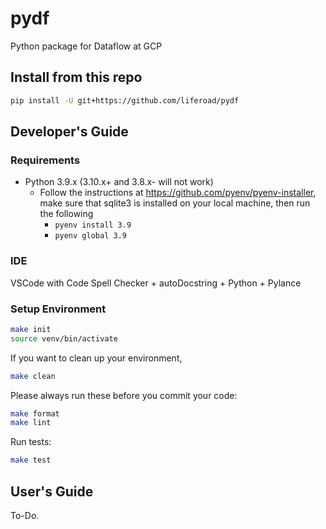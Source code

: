 # pydf
Python package for Dataflow at GCP

## Install from this repo

```bash
pip install -U git+https://github.com/liferoad/pydf
```

## Developer's Guide

### Requirements
* Python 3.9.x (3.10.x+ and 3.8.x- will not work)
    * Follow the instructions at https://github.com/pyenv/pyenv-installer, make sure that sqlite3 is installed on your local machine, then run the following
        * `pyenv install 3.9`
        * `pyenv global 3.9`

### IDE
VSCode with Code Spell Checker + autoDocstring + Python + Pylance

### Setup Environment
```bash
make init
source venv/bin/activate
```
If you want to clean up your environment,
```bash
make clean
```

Please always run these before you commit your code:
```bash
make format
make lint
```

Run tests:
```bash
make test
```

## User's Guide

To-Do.
